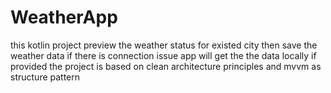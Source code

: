 # WeatherApp
this kotlin project preview the weather status for existed city then save the weather data if there is connection issue
app will get the the data locally if provided
the project is based on clean architecture principles and mvvm as structure pattern
